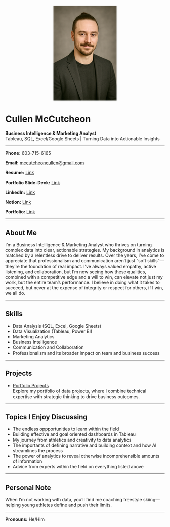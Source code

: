 <p align="center">
  <img src="profile-photo.png" alt="Profile Photo" width="200" />
</p>

# Cullen McCutcheon

**Business Intelligence & Marketing Analyst**  
Tableau, SQL, Excel/Google Sheets | Turning Data into Actionable Insights

---

**Phone:** 603-715-6165

**Email:** mccutcheoncullen@gmail.com  

**Resume:** [Link](https://docs.google.com/document/d/19fV48SkwBet0se5yQ0UOfcKhzXRHDTyvl5dgpuYLBXI/edit?usp=sharing)

**Portfolio Slide-Deck:** [Link](https://docs.google.com/presentation/d/1B8NVy2lz3lKA0054MRStZP1h3j8LbQsVE_cYqdV9pF8/edit?usp=sharing)

**LinkedIn:** [Link](https://www.linkedin.com/in/cullenmccutcheon/)  

**Notion:** [Link](https://www.notion.so/BIA-Cullen-McCutcheon-s-Career-page-1ec3e0a1c7c4808c8523d98ee7b551f0?pvs=4)

**Portfolio:** [Link](https://github.com/cullenmccutcheon/Data-Projects-TripleTen)

---

## About Me

I’m a Business Intelligence & Marketing Analyst who thrives on turning complex data into clear, actionable strategies. My background in analytics is matched by a relentless drive to deliver results.
Over the years, I’ve come to appreciate that professionalism and communication aren’t just “soft skills”—they’re the foundation of real impact. I’ve always valued empathy, active listening, and collaboration, but I’m now seeing how these qualities, combined with a competitive edge and a will to win, can elevate not just my work, but the entire team’s performance. I believe in doing what it takes to succeed, but never at the expense of integrity or respect for others, if I win, we all do. 

---

## Skills

- Data Analysis (SQL, Excel, Google Sheets)
- Data Visualization (Tableau, Power BI)
- Marketing Analytics
- Business Intelligence
- Communication and Collaboration
- Professionalism and its broader impact on team and business success

---

## Projects

- [Portfolio Projects](https://github.com/cullenmccutcheon/Data-Projects-TripleTen)  
  Explore my portfolio of data projects, where I combine technical expertise with strategic thinking to drive business outcomes.

---

## Topics I Enjoy Discussing

- The endless oppportunities to learn within the field
- Building effective and goal oriented dashboards in Tableau
- My journey from athletics and creativity to data analytics
- The importants of defining narrative and building context and how AI streamlines the process
- The power of analytics to reveal otherwise incomprehensible amounts of information
- Advice from experts within the field on everything listed above

---

## Personal Note

When I’m not working with data, you’ll find me coaching freestyle skiing—helping young athletes define and push their limits.

---

**Pronouns:** He/Him
